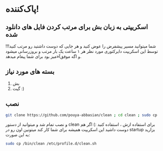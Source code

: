# پاک‌کننده!
## اسکریپتی به زبان بش برای مرتب کردن فایل های دانلود شده
شما میتوانید مسیر پیشفرض را عوض کنید و هر جایی که دوست داشتید رو مرتب کنید!!!
توسط این اسکریپت دایرکتوری مورد نظر هر ۱ ساعت یک بار مرتب و بروزرسانی میشود و اگه موفق‌آ«میز بود برای شما پیغام میدهد.

## بسته های مورد نیاز
1. بش
2. گیت :)
## نصب
```bash
git clone https://github.com/pouya-abbasian/clean ; cd clean ; sudo cp clean /bin/clean
```
و نصب تمام شد و میتوانید از دستور clean برای استفاده ازش ، استفاده کنید :)
اگر هم دوست داشید این اسکریپت همیشه برای شما کار کند میتونین اون رو در startup بزارید به این صورت:
```bash
sudo cp /bin/clean /etc/profile.d/clean.sh
```
